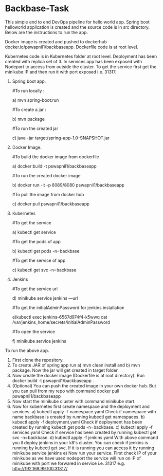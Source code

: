 # Backbase-Task

This simple end to end DevOps pipeline for hello world app. 
Spring boot helloworld application is created and the source code is in src directory.
Below are the instructions to run the app. 

Docker image is created and pushed to dockerhub docker.io/pswapnil1/backbaseapp. 
Dockerfile code is at root level.

Kubernetes code is in Kubernetes folder at root level.
Deployment has been created with replica set of 3. 
In services app has been exposed with Nodeport to access from outside the cluster.
To get the service first get the minikube IP and then run it with port exposed i.e. 
31317.

1) Spring boot app.

   #To run locally : 
   
   a) mvn spring-boot:run

   #To create a jar :
   
   b) mvn package

   #To run the created jar 
   
   c) java -jar target/spring-app-1.0-SNAPSHOT.jar


2) Docker Image. 

   #To build the docker image from dockerfile 
   
   a) docker build -t pswapnil1/backbaseapp
  
   #To run the created docker image 
   
   b) docker run -it -p 8089/8080 pswapnil1/backbaseapp

   #To pull the image from docker hub 
   
   c) docker pull pswapnil1/backbaseapp

3) Kubernetes
   
   #To get the service  
   
   a) kubectl get service   

   #To get the pods of app  
   
   b) kubectl get pods -n=backbase
 
   #To get the service of app 
   
   c) kubectl get svc -n=backbase


4) Jenkins 

   #To get the service url
   
   d) minikube service jenkins —url
   
   #To get the initialAdminPassword for jenkins installation

   e)kubectl exec jenkins-6567d974f4-k5wwq cat /var/jenkins_home/secrets/initialAdminPassword

   #To open the service
   
   f) minikube service jenkins




To run the above app. 

1) First clone the repository. 
2) To create JAR of spring app run a) mvn clean install and b) mvn package. Now the jar will get created in target folder.
3) Now create the docker image (Dockerfile is at root directory). Run docker build -t pswapnil1/backbaseapp . 
4) (Optional) You can push the created image in your own docker hub. But you can pull from my repo with command docker pull pswapnil1/backbaseapp
5) Now start the minikube cluster with command minikube start.
6) Now for kubernetes first create namespace and the deployment and services. 
   a) kubectl apply -f namespace.yaml
   Check if namespace with name backbase is created by running kubectl get namespaces. 
   b) kubectl apply -f deployment.yaml
   Check if deployment has been created by running kubectl get pods -n=backbase.
   c) kubectl apply -f services.yaml
   Check if service has been created by running kubectl get svc -n=backbase.
   d) kubectl apply -f jenkins.yaml 
   With above command you ll deploy jenkins in your k8's cluster. You can check if jenkins is running by 
   kubectl get svc. If it is running you can access it by running minikube service jenkins
   e) Now run your service. First check IP of your minikube as we have used nodeport the service will run on IP of minikube 
   with port we forwared in service i.e. 31317 
   e.g. http://192.168.99.100:31317/
   
   
   
   
